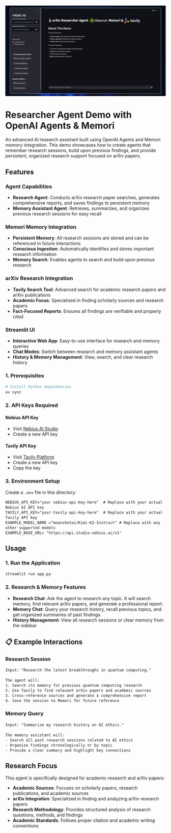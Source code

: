 ![Demo](./assets/image.png)

# Researcher Agent Demo with OpenAI Agents & Memori

An advanced AI research assistant built using OpenAI Agents and Memori memory integration. This demo showcases how to create agents that remember research sessions, build upon previous findings, and provide persistent, organized research support focused on arXiv papers.

## Features

### Agent Capabilities

- **Research Agent**: Conducts arXiv research paper searches, generates comprehensive reports, and saves findings to persistent memory
- **Memory Assistant Agent**: Retrieves, summarizes, and organizes previous research sessions for easy recall

### Memori Memory Integration

- **Persistent Memory**: All research sessions are stored and can be referenced in future interactions
- **Conscious Ingestion**: Automatically identifies and stores important research information
- **Memory Search**: Enables agents to search and build upon previous research

### arXiv Research Integration

- **Tavily Search Tool**: Advanced search for academic research papers and arXiv publications
- **Academic Focus**: Specialized in finding scholarly sources and research papers
- **Fact-Focused Reports**: Ensures all findings are verifiable and properly cited

### Streamlit UI

- **Interactive Web App**: Easy-to-use interface for research and memory queries
- **Chat Modes**: Switch between research and memory assistant agents
- **History & Memory Management**: View, search, and clear research history

### 1. Prerequisites

```bash
# Install Python dependencies
uv sync
```

### 2. API Keys Required

#### Nebius API Key

- Visit [Nebius AI Studio](https://dub.sh/nebius)
- Create a new API key

#### Tavily API Key

- Visit [Tavily Platform](https://dub.sh/tavily)
- Create a new API key
- Copy the key

### 3. Environment Setup

Create a `.env` file in this directory:

```env
NEBIUS_API_KEY="your nebius-api-key-here"  # Replace with your actual Nebius AI API key
TAVILY_API_KEY="your-tavily-api-key-here"  # Replace with your actual Tavily API key
EXAMPLE_MODEL_NAME ="moonshotai/Kimi-K2-Instruct" # Replace with any other supported models
EXAMPLE_BASE_URL= "https://api.studio.nebius.ai/v1"

```

## Usage

### 1. Run the Application

```bash
streamlit run app.py
```

### 2. Research & Memory Features

- **Research Chat**: Ask the agent to research any topic. It will search memory, find relevant arXiv papers, and generate a professional report.
- **Memory Chat**: Query your research history, recall previous topics, and get organized summaries of past findings.
- **History Management**: View all research sessions or clear memory from the sidebar.

## 📋 Example Interactions

### Research Session

```
Input: "Research the latest breakthroughs in quantum computing."

The agent will:
1. Search its memory for previous quantum computing research
2. Use Tavily to find relevant arXiv papers and academic sources
3. Cross-reference sources and generate a comprehensive report
4. Save the session to Memori for future reference
```

### Memory Query

```
Input: "Summarize my research history on AI ethics."

The memory assistant will:
- Search all past research sessions related to AI ethics
- Organize findings chronologically or by topic
- Provide a clear summary and highlight key connections
```

## Research Focus

This agent is specifically designed for academic research and arXiv papers:

- **Academic Sources**: Focuses on scholarly papers, research publications, and academic sources
- **arXiv Integration**: Specialized in finding and analyzing arXiv research papers
- **Research Methodology**: Provides structured analysis of research questions, methods, and findings
- **Academic Standards**: Follows proper citation and academic writing conventions
